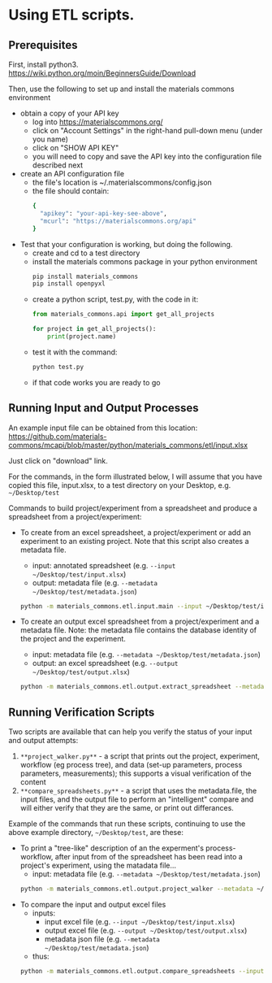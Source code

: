 Using ETL scripts.
==================

Prerequisites
-------------

First, install python3. https://wiki.python.org/moin/BeginnersGuide/Download

Then, use the following to set up and install the materials commons environment
* obtain a copy of your API key
    * log into https://materialscommons.org/
    * click on "Account Settings" in the right-hand pull-down menu (under you name)
    * click on "SHOW API KEY"
    * you will need to copy and save the API key into the configuration file described next
* create an API configuration file
    * the file's location is ~/.materialscommons/config.json
    * the file should contain:
        ```bash
        {
          "apikey": "your-api-key-see-above",
          "mcurl": "https://materialscommons.org/api"
        }
        ``` 
* Test that your configuration is working, but doing the following.
    * create and cd to a test directory
    * install the materials commons package in your python environment
        ```bash
        pip install materials_commons
        pip install openpyxl
        ```
    * create a python script, test.py, with the code in it:
        ```python
        from materials_commons.api import get_all_projects

        for project in get_all_projects():
            print(project.name)

        ```
    * test it with the command:
        ```bash
        python test.py
        ```
    * if that code works you are ready to go

Running Input and Output Processes
----------------------------------

An example input file can be obtained from this location:
https://github.com/materials-commons/mcapi/blob/master/python/materials_commons/etl/input.xlsx

Just click on "download" link. 

For the commands, in the form illustrated below, I will assume that you have copied
this file, input.xlsx, to a test directory on your Desktop, e.g. `~/Desktop/test`

Commands to build project/experiment from a spreadsheet and produce a spreadsheet from a project/experiment:

* To create from an excel spreadsheet, a project/experiment or add an experiment to an existing project.
    Note that this script also creates a metadata file.
    * input: annotated spreadsheet (e.g. `--input ~/Desktop/test/input.xlsx`)
    * output: metadata file (e.g. `--metadata ~/Desktop/test/metadata.json`)
    ```bash
    python -m materials_commons.etl.input.main --input ~/Desktop/test/input.xlsx --metadata ~/Desktop/test/metadata.json
    ```

* To create an output excel spreadsheet from a project/experiment and a metadata file. Note: the metadata file 
    contains the database identity of the project and the experiment.
    * input: metadata file (e.g. `--metadata ~/Desktop/test/metadata.json`)
    * output: an excel spreadsheet (e.g. `--output ~/Desktop/test/output.xlsx`)
    ```bash
    python -m materials_commons.etl.output.extract_spreadsheet --metadata ~/Desktop/test/metadata.json --output ~/Desktop/test/output.xlsx 
    ```
    
Running Verification Scripts
----------------------------

Two scripts are available that can help you verify the status of your input and output attempts:
1. `**project_walker.py**` - a script that prints out the project, experiment, workflow (eg process tree),
    and data (set-up parameters, process parameters, measurements); this supports a visual verification of
    the content
2. `**compare_spreadsheets.py**` - a script that uses the metadata.file, the input files, and the output file
    to perform an "intelligent" compare and will either verify that they are the same, or print out differances.
    
Example of the commands that run these scripts, continuing to use the above example 
directory, `~/Desktop/test`, are these:

* To print a "tree-like" description of an the experment's process-workflow, after input from of the spreadsheet 
    has been read into a project's experiment, using the matadata file...
    * input: metadata file (e.g. `--metadata ~/Desktop/test/metadata.json`)
    ```bash
    python -m materials_commons.etl.output.project_walker --metadata ~/Desktop/test/metadata.json
    ``` 
* To compare the input and output excel files 
    * inputs:
        * input excel file (e.g. `--input ~/Desktop/test/input.xlsx`)
        * output excel file (e.g. `--output ~/Desktop/test/output.xlsx`)
        * metadata json file (e.g. `--metadata ~/Desktop/test/metadata.json`)
    * thus:
    ```bash
    python -m materials_commons.etl.output.compare_spreadsheets --input ~/Desktop/test/input.xlsx --output ~/Desktop/test/output.xlsx --metadata ~/Desktop/test/metadata.json
    ```